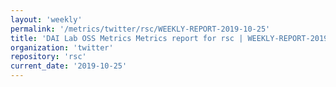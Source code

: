 ```yaml
---
layout: 'weekly'
permalink: '/metrics/twitter/rsc/WEEKLY-REPORT-2019-10-25'
title: 'DAI Lab OSS Metrics Metrics report for rsc | WEEKLY-REPORT-2019-10-25'
organization: 'twitter'
repository: 'rsc'
current_date: '2019-10-25'
---
```

